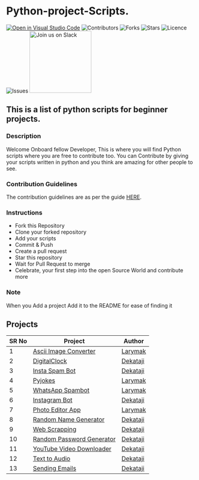 # Python-project-Scripts.

[![Open in Visual Studio Code](https://open.vscode.dev/badges/open-in-vscode.svg)](https://open.vscode.dev/larymak/Python-project-Scripts)
![Contributors](https://img.shields.io/github/contributors/larymak/Python-project-Scripts?style=plastic)
![Forks](https://img.shields.io/github/forks/larymak/Python-project-Scripts)
![Stars](https://img.shields.io/github/stars/larymak/Python-project-Scripts)
![Licence](https://img.shields.io/github/license/larymak/Python-project-Scripts)
![Issues](https://img.shields.io/github/issues/larymak/Python-project-Scripts)
<a href="https://join.slack.com/t/ngc-goz8665/shared_invite/zt-r01kumfq-dQUT3c95BxEP_fnk4yJFfQ">
<img alt="Join us on Slack" src="https://raw.githubusercontent.com/netlify/netlify-cms/master/website/static/img/slack.png" width="165"/>
</a>

## This is a list of python scripts for beginner projects.

### Description

Welcome Onboard fellow Developer, This is where you will find Python scripts where you are free to contribute too.
You can Contribute by giving your scripts written in python and you think are amazing for other people to see.

### Contribution Guidelines

The contribution guidelines are as per the guide [HERE](https://github.com/larymak/Python-project-Scripts/blob/main/CONTRIBUTING.md).

### Instructions

- Fork this Repository
- Clone your forked repository
- Add your scripts
- Commit & Push
- Create a pull request
- Star this repository
- Wait for Pull Request to merge
- Celebrate, your first step into the open Source World and contribute more

### Note

When you Add a project Add it to the README for ease of finding it

## Projects

SR No   | Project | Author  
--- | --- | ---
1 | [Ascii Image Converter](https://github.com/larymak/Python-project-Scripts/tree/master/image-ascii) | [Larymak](https://github.com/larymak)
2 | [DigitalClock](https://github.com/larymak/Python-project-Scripts/tree/main/DigitalClock) | [Dekataji](https://github.com/dekataji)
3 | [Insta Spam Bot](https://github.com/larymak/Python-project-Scripts/tree/main/InstaSpamBot) | [Dekataji](https://github.com/dekataji)
4 | [Pyjokes](https://github.com/larymak/Python-project-Scripts/tree/master/pyjokes) | [Larymak](https://github.com/larymak)
5 | [WhatsApp Spambot](https://github.com/larymak/Python-project-Scripts/tree/master/whatsapp-spam) | [Larymak](https://github.com/larymak)
6 | [Instagram Bot](https://github.com/larymak/Python-project-Scripts/tree/main/InstagramBot) | [Dekataji](https://github.com/dekataji)
7 | [Photo Editor App](https://github.com/larymak/Python-project-Scripts/tree/master/photo%20editor)| [Larymak](https://github.com/larymak)
8 | [Random Name Generator](https://github.com/larymak/Python-project-Scripts/tree/main/RandomNameGen) | [Dekataji](https://github.com/dekataji)
9 | [Web Scrapping](https://github.com/larymak/Python-project-Scripts/tree/main/WebScraping) | [Dekataji](https://github.com/dekataji)
10 | [Random Password Generator](https://github.com/larymak/Python-project-Scripts/tree/main/RandomPassword) | [Dekataji](https://github.com/dekataji)
11 | [YouTube Video Downloader](https://github.com/larymak/Python-project-Scripts/tree/main/YoutubeDownloader) | [Dekataji](https://github.com/dekataji)
12 | [Text to Audio](https://github.com/larymak/Python-project-Scripts/tree/main/texttoaudio) | [Dekataji](https://github.com/dekataji)
13 | [Sending Emails](https://github.com/larymak/Python-project-Scripts/tree/main/Sending-Emails) | [Dekataji](https://github.com/dekataji)
